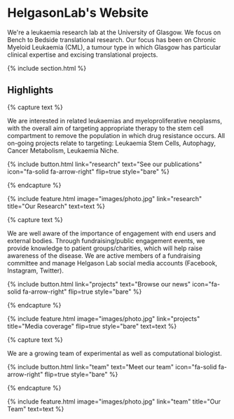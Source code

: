 ---
---

# HelgasonLab's Website

We're a leukaemia research lab at the University of Glasgow. We focus on Bench to Bedside translational research. Our focus has been on Chronic Myeloid Leukaemia (CML), a tumour type in which Glasgow has particular clinical expertise and excising translational projects.

{% include section.html %}

## Highlights

{% capture text %}

We are interested in related leukaemias and myeloproliferative neoplasms, with the overall aim of targeting appropriate therapy to the stem cell compartment to remove the population in which drug resistance occurs. All on-going projects relate to targeting: Leukaemia Stem Cells, Autophagy, Cancer Metabolism, Leukaemia Niche.

{%
  include button.html
  link="research"
  text="See our publications"
  icon="fa-solid fa-arrow-right"
  flip=true
  style="bare"
%}

{% endcapture %}

{%
  include feature.html
  image="images/photo.jpg"
  link="research"
  title="Our Research"
  text=text
%}

{% capture text %}

We are well aware of the importance of engagement with end users and external bodies. Through fundraising/public engagement events, we provide knowledge to patient groups/charities, which will help raise awareness of the disease. We are active members of a fundraising committee and manage Helgason Lab social media accounts (Facebook, Instagram, Twitter).

{%
  include button.html
  link="projects"
  text="Browse our news"
  icon="fa-solid fa-arrow-right"
  flip=true
  style="bare"
%}

{% endcapture %}

{%
  include feature.html
  image="images/photo.jpg"
  link="projects"
  title="Media coverage"
  flip=true
  style="bare"
  text=text
%}

{% capture text %}

We are a growing team of experimental as well as computational biologist.

{%
  include button.html
  link="team"
  text="Meet our team"
  icon="fa-solid fa-arrow-right"
  flip=true
  style="bare"
%}

{% endcapture %}

{%
  include feature.html
  image="images/photo.jpg"
  link="team"
  title="Our Team"
  text=text
%}
